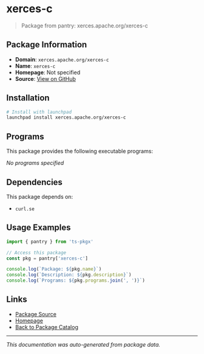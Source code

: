 # xerces-c

> Package from pantry: xerces.apache.org/xerces-c

## Package Information

- **Domain**: `xerces.apache.org/xerces-c`
- **Name**: `xerces-c`
- **Homepage**: Not specified
- **Source**: [View on GitHub](https://github.com/pkgxdev/pantry/tree/main/projects/xerces.apache.org/xerces-c/package.yml)

## Installation

```bash
# Install with launchpad
launchpad install xerces.apache.org/xerces-c
```

## Programs

This package provides the following executable programs:

*No programs specified*

## Dependencies

This package depends on:

- `curl.se`

## Usage Examples

```typescript
import { pantry } from 'ts-pkgx'

// Access this package
const pkg = pantry['xerces-c']

console.log(`Package: ${pkg.name}`)
console.log(`Description: ${pkg.description}`)
console.log(`Programs: ${pkg.programs.join(', ')}`)
```

## Links

- [Package Source](https://github.com/pkgxdev/pantry/tree/main/projects/xerces.apache.org/xerces-c/package.yml)
- [Homepage](#)
- [Back to Package Catalog](../../../package-catalog.md)

---

*This documentation was auto-generated from package data.*
